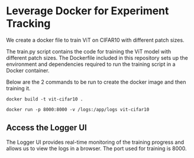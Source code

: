 # Leverage Docker for Experiment Tracking

We create a docker file to train ViT on CIFAR10 with different patch sizes.

The train.py script contains the code for training the ViT model with different patch sizes. 
The Dockerfile included in this repository sets up the environment and dependencies required to run the training script in a Docker container. 

Below are the 2 commands to be run to create the docker image and then training it.

```
docker build -t vit-cifar10 .
```

```
docker run -p 8000:8000 -v /logs:/app/logs vit-cifar10
```


## Access the Logger UI
The Logger UI provides real-time monitoring of the training progress and allows us to view the logs in a browser. The port used for training is 8000.


